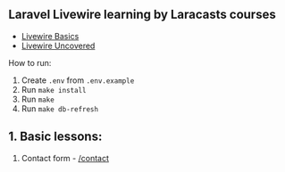 ## Laravel Livewire learning by Laracasts courses

- [Livewire Basics](https://laracasts.com/series/livewire-basics)
- [Livewire Uncovered](https://laracasts.com/series/livewire-uncovered)

How to run:
1. Create `.env` from `.env.example`
2. Run `make install`
3. Run `make`
4. Run `make db-refresh`

## 1. Basic lessons:
1. Contact form - [/contact](http://localhost/contact)
